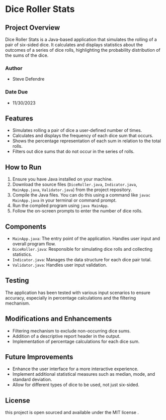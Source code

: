 # Dice Roller Stats

## Project Overview
Dice Roller Stats is a Java-based application that simulates the rolling of a pair of six-sided dice. It calculates and displays statistics about the outcomes of a series of dice rolls, highlighting the probability distribution of the sums of the dice.

### Author
- Steve Defendre

### Date Due
- 11/30/2023

## Features
- Simulates rolling a pair of dice a user-defined number of times.
- Calculates and displays the frequency of each dice sum that occurs.
- Shows the percentage representation of each sum in relation to the total rolls.
- Filters out dice sums that do not occur in the series of rolls.

## How to Run
1. Ensure you have Java installed on your machine.
2. Download the source files (`DiceRoller.java`, `Indicator.java`, `MainApp.java`, `Validator.java`) from the project repository.
3. Compile the Java files. You can do this using a command like `javac MainApp.java` in your terminal or command prompt.
4. Run the compiled program using `java MainApp`.
5. Follow the on-screen prompts to enter the number of dice rolls.

## Components
- `MainApp.java`: The entry point of the application. Handles user input and overall program flow.
- `DiceRoller.java`: Responsible for simulating dice rolls and collecting statistics.
- `Indicator.java`: Manages the data structure for each dice pair total.
- `Validator.java`: Handles user input validation.

## Testing
The application has been tested with various input scenarios to ensure accuracy, especially in percentage calculations and the filtering mechanism.

## Modifications and Enhancements
- Filtering mechanism to exclude non-occurring dice sums.
- Addition of a descriptive report header in the output.
- Implementation of percentage calculations for each dice sum.

## Future Improvements
- Enhance the user interface for a more interactive experience.
- Implement additional statistical measures such as median, mode, and standard deviation.
- Allow for different types of dice to be used, not just six-sided.

## License
this project is open sourced and available under the MIT license . 

